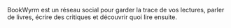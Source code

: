 BookWyrm est un réseau social pour garder la trace de vos lectures, parler de livres, écrire des critiques et découvrir quoi lire ensuite.
